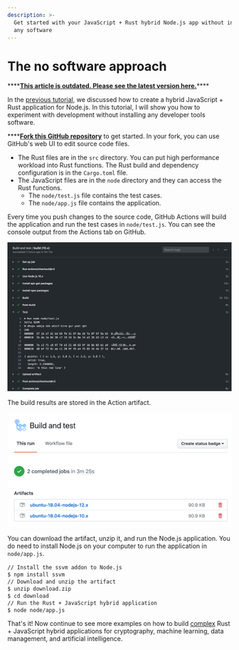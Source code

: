 ```yaml
---
description: >-
  Get started with your JavaScript + Rust hybrid Node.js app without installing
  any software
---
```


# The no software approach

\*\*\*\*[**This article is outdated. Please see the latest version here.**](https://cloud.secondstate.io/server-side-webassembly/getting-started/the-no-software-approach)\*\*\*\*

In the [previous tutorial](./), we discussed how to create a hybrid JavaScript + Rust application for Node.js. In this tutorial, I will show you how to experiment with development without installing any developer tools software.

\*\*\*\*[**Fork this GitHub repository**](https://github.com/second-state/ssvm-nodejs-starter/fork) to get started. In your fork, you can use GitHub's web UI to edit source code files.

* The Rust files are in the `src` directory. You can put high performance workload into Rust functions. The Rust build and dependency configuration is in the `Cargo.toml` file.
* The JavaScript files are in the `node` directory and they can access the Rust functions.
  * The `node/test.js` file contains the test cases.
  * The `node/app.js` file contains the application.

Every time you push changes to the source code, GitHub Actions will build the application and run the test cases in `node/test.js`. You can see the console output from the Actions tab on GitHub.

![Console output captured in GitHub Actions](../../.gitbook/assets/screen-shot-2020-04-11-at-3.31.17-pm.png)

The build results are stored in the Action artifact. 

![The build artifacts in GitHub Actions](../../.gitbook/assets/screen-shot-2020-04-11-at-3.36.50-pm.png)

You can download the artifact, unzip it, and run the Node.js application. You do need to install Node.js on your computer to run the  application in `node/app.js`.

```text
// Install the ssvm addon to Node.js
$ npm install ssvm
// Download and unzip the artifact
$ unzip download.zip
$ cd download
// Run the Rust + JavaScript hybrid application
$ node node/app.js
```

That's it! Now continue to see more examples on how to build [complex](../rust-javascript-data-exchange.md) Rust + JavaScript hybrid applications for cryptography, machine learning, data management, and artificial intelligence.

